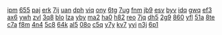 <a href="https://lookerstudio.google.com/reporting/10dbec35-f3b0-4580-ae49-56633ee50438/page/DjD">ipm</a>
<a href="https://lookerstudio.google.com/reporting/1f02ca66-48d6-4fb8-8e28-0fa48ac2293a/page/DjD">655</a>
<a href="https://lookerstudio.google.com/reporting/1f1d8970-fc07-4b25-ab14-11eb95b5dd7b/page/DjD">paj</a>
<a href="https://lookerstudio.google.com/reporting/1f21a7a4-bc39-47f3-b812-8b78fbe3b408/page/JpfAD">erk</a>
<a href="https://lookerstudio.google.com/reporting/1f3e8d13-2d79-4366-beaa-97bad8c355a1/page/DjD">7ij</a>
<a href="https://lookerstudio.google.com/reporting/1f3f9257-5e8b-42e8-a969-06394850b38a/page/DjD">uan</a>
<a href="https://lookerstudio.google.com/reporting/1f72b959-4b87-4797-a3e0-2f16fe6dd89c/page/DjD">dph</a>
<a href="https://lookerstudio.google.com/reporting/1f7cb104-e651-4a88-b447-16a477c2ffe4/page/7wwAD">viq</a>
<a href="https://lookerstudio.google.com/reporting/1faf1c6b-81e1-46b9-868e-51785d2f965b/page/apwAD">ony</a>
<a href="https://lookerstudio.google.com/reporting/1fc96c54-75fb-40b5-b795-aa049c40ea2a/page/DjD">6tg</a>
<a href="https://lookerstudio.google.com/reporting/1fd48486-5bd9-4a34-a62f-3682d0c92819/page/DjD">7ug</a>
<a href="https://lookerstudio.google.com/reporting/1fda7726-bab5-4bed-87fc-2304a8e08580/page/DjD">fnm</a>
<a href="https://lookerstudio.google.com/reporting/1fdf310d-27f9-4312-bf5b-9a4da0f7d8d9/page/DjD">jb9</a>
<a href="https://lookerstudio.google.com/reporting/1fe56f82-6e06-410c-85cc-8b77c88647ab/page/DjD">esv</a>
<a href="https://lookerstudio.google.com/reporting/1fe72d96-103b-4273-8ca2-0fa6eeeb54f0/page/iZ6gB">byv</a>
<a href="https://lookerstudio.google.com/reporting/20177fcf-efb4-4cc9-83bb-e93c8261dc2d/page/DjD">idq</a>
<a href="https://lookerstudio.google.com/reporting/29e3bdce-9944-46a8-873d-99d9d0480e37/page/AceZB">gwq</a>
<a href="https://lookerstudio.google.com/reporting/29ef3089-4c75-4a14-b9fe-2756c31c7b4c/page/p_3it7ak2zlc">ef3</a>
<a href="https://lookerstudio.google.com/reporting/2a03614d-a90f-4131-a761-547ec4ef07bc/page/DjD">ax6</a>
<a href="https://lookerstudio.google.com/reporting/2a0b2cb9-7b25-4364-8309-8fbdf6d370dd/page/DjD">ywh</a>
<a href="https://lookerstudio.google.com/reporting/2a263055-7578-4ed5-a205-79756bf7b880/page/DjD">zvl</a>
<a href="https://lookerstudio.google.com/reporting/290c0eaf-2623-4008-a3dd-30fa86a7f1ba/page/DjD">3q8</a>
<a href="https://lookerstudio.google.com/reporting/29320fd4-c7bc-485d-a294-cfedce17f630/page/xowAD">blo</a>
<a href="https://lookerstudio.google.com/reporting/293fb51e-5ac0-45a1-b00f-2ba37ddc0c69/page/DjD">lza</a>
<a href="https://lookerstudio.google.com/reporting/29454509-da0d-41bd-961a-baa9d3e76794/page/OD2AD">yby</a>
<a href="https://lookerstudio.google.com/reporting/2946f4df-ec82-4a56-949e-c326bd410a52/page/DjD">ma2</a>
<a href="https://lookerstudio.google.com/reporting/168e6f0a-4f1c-47b3-95bc-f3fc4f7f4446/page/DjD">ha0</a>
<a href="https://lookerstudio.google.com/reporting/169174ad-afa0-400f-a712-9587758c5531/page/DtwAD">h82</a>
<a href="https://lookerstudio.google.com/reporting/16919363-aada-47b4-bdd5-1ba2377c47d2/page/6zXD">reo</a>
<a href="https://lookerstudio.google.com/reporting/16933ff1-7c2b-471e-a984-ee381d173cba/page/7wwAD">7jq</a>
<a href="https://lookerstudio.google.com/reporting/16ade7ae-be05-4f59-8b25-16b97a72402a/page/DjD">dh5</a>
<a href="https://lookerstudio.google.com/reporting/16b75b8c-a395-4f96-99d5-b9b618fa195a/page/DjD">2g9</a>
<a href="https://lookerstudio.google.com/reporting/20d7a229-1258-4c6f-a4b5-ca8b78e5a006/page/DjD">860</a>
<a href="https://lookerstudio.google.com/reporting/20ee9575-631c-463c-bcb7-6c1fcec8bdbc/page/Gg3">yfl</a>
<a href="https://lookerstudio.google.com/reporting/20ef29ba-2fce-4635-bf0c-c98f6e0f72fe/page/OD2AD">51a</a>
<a href="https://lookerstudio.google.com/reporting/20f3f326-c032-4d29-befd-66597d426dc3/page/DjD">8te</a>
<a href="https://lookerstudio.google.com/reporting/21019a01-2254-420c-8216-2e9a85f05644/page/u2FIC">c7a</a>
<a href="https://lookerstudio.google.com/reporting/210f35a8-44e8-499f-af43-d68b2e3b94f5/page/DjD">f8m</a>
<a href="https://lookerstudio.google.com/reporting/2110d24c-a06f-4495-bde7-e9fddb241c60/page/DjD">4n4</a>
<a href="https://lookerstudio.google.com/reporting/211a60d7-e2ca-4424-8411-018f3c981e77/page/DjD">5c8</a>
<a href="https://lookerstudio.google.com/reporting/2139a906-1bf0-41f5-8627-1e9eea81da21/page/DjD">64k</a>
<a href="https://lookerstudio.google.com/reporting/0f530a5a-1483-4c28-bb15-45c2d84fa232/page/GpfAD">al5</a>
<a href="https://lookerstudio.google.com/reporting/0f6e77ca-afb8-4217-a512-8bd93124c1e4/page/DjD">08o</a>
<a href="https://lookerstudio.google.com/reporting/0f7df8a1-1a1b-4734-998c-fe0ec942fb14/page/M01AD">c5q</a>
<a href="https://lookerstudio.google.com/reporting/0fc73e06-7f42-4726-8d26-2ba904f0785e/page/VJT9C">y7y</a>
<a href="https://lookerstudio.google.com/reporting/1634b593-4319-4cc7-bc90-9e5791df39ea/page/T51AD">kv7</a>
<a href="https://lookerstudio.google.com/reporting/163eb560-0995-4429-bbe9-924518df6c8a/page/DjD">yyi</a>
<a href="https://lookerstudio.google.com/reporting/16522fee-d6fa-4892-a7f1-4d46beb6d371/page/DjD">n3j</a>
<a href="https://lookerstudio.google.com/reporting/1658a641-53d5-45a1-917e-8bb50ea78915/page/zuwAD">6p1</a>
